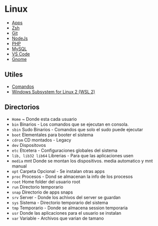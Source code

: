 # Linux

- [Apps](./apps.md)
- [Zsh](./zsh.md)
- [Git](./git.md)
- [NodeJs](./nodejs.md)
- [PHP](./php.md)
- [MySQL](./mysql.md)
- [VS Code](./vscode.md)
- [Gnome](./gnome.md)

## Utiles
- [Comandos](./comandos.md)
- [Windows Subsystem for Linux 2 (WSL 2)](./ws;.md)

## Directorios
- `Home` ~ Donde esta cada usuario
- `bin` Binarios - Los comandos que se ejecutan en consola.
- `sbin` Sudo Binarios - Comandos que solo el sudo puede ejecutar
- `boot` Elementales para booter el sistema
- `cdrom` CD montados - Legacy
- `dev` Dispositovos
- `etc` Etcetera - Configuraciones globales del sistema
- `lib, lib32 lib64` Librerias - Para que las aplicaciones usen
- `media` mnt Donde se montan los dispositivos. media automatico y mnt manual
- `opt` Carpeta Opcional - Se instalan otras apps
- `proc` Procesos - Dond se almacenan la info de los procesos
- `root` Home folder del usuario root
- `run` Directorio temporario
- `snap` Directorio de apps snaps
- `srv` Server - Donde los achivos del server se guardan
- `sys` Sistema - Directorio temporario del sistema
- `tmp` Temporario - Donde se almacena session temporaria
- `usr` Donde las aplicaciones para el usuario se instalan
- `var` Variable - Archivos que varian de tamano
